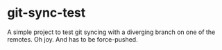# git-sync-test

A simple project to test git syncing with a diverging branch on one of the remotes. Oh joy. And has to be force-pushed.
